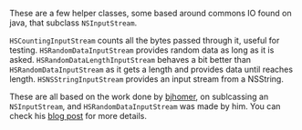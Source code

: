 These are a few helper classes, some based around commons IO found on java,
that subclass `NSInputStream`.

`HSCountingInputStream` counts all the bytes passed through it, useful for testing.
`HSRandomDataInputStream` provides random data as long as it is asked.
`HSRandomDataLengthInputStream` behaves a bit better than `HSRandomDataInputStream`
as it gets a length and provides data until reaches length.
`HSNSStringInputStream` provides an input stream from a NSString.

These are all based on the work done by [bjhomer](https://github.com/bjhomer),
on sublcassing an `NSInputStream`, and `HSRandomDataInputStream` was made by him.
You can check his [blog post](http://bjhomer.blogspot.com/2011/04/subclassing-nsinputstream.html) 
for more details.